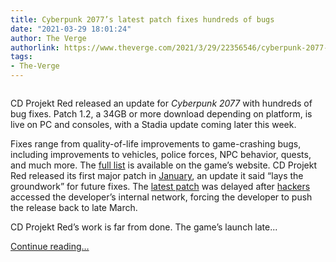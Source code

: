 ```yaml
---
title: Cyberpunk 2077’s latest patch fixes hundreds of bugs
date: "2021-03-29 18:01:24"
author: The Verge
authorlink: https://www.theverge.com/2021/3/29/22356546/cyberpunk-2077-patch-1-2-bug-fixes-console-stadia
tags:
- The-Verge
---
```

<figure>
      <img alt="" src="https://cdn.vox-cdn.com/thumbor/-WATTvq5GOOYmUC7rB3VVuDdP6M=/0x0:1620x1080/1310x873/cdn.vox-cdn.com/uploads/chorus_image/image/69043566/ss_ae4465fa8a44dd330dbeb7992ba196c2f32cabb1.1920x1080.0.jpg" />
    </figure>

  <p id="0satWL">CD Projekt Red released an update for <em>Cyberpunk 2077 </em>with hundreds of bug fixes. Patch 1.2, a 34GB or more download depending on platform, is live on PC and consoles, with a Stadia update coming later this week. </p>
<p id="eT92Bf">Fixes range from quality-of-life improvements to game-crashing bugs, including improvements to vehicles, police forces, NPC behavior, quests, and much more. The <a href="https://www.cyberpunk.net/en/news/37801/patch-1-2-list-of-changes">full list</a> is available on the game’s website. CD Projekt Red released its first major patch in <a href="https://www.theverge.com/2021/1/22/22239765/cyberpunk-2077-update-patch-bug-fixes">January</a>, an update it said “lays the groundwork” for future fixes. The <a href="https://www.theverge.com/2021/3/19/22340232/cyberpunk-2077-1-2-patch-fixes-police-driving-dodging-issues">latest patch</a> was delayed after <a href="https://www.theverge.com/2021/2/9/22274035/cd-projekt-hack-source-code-cyberpunk-2077-witcher-3-encrypt-data-ransom">hackers</a> accessed the developer’s internal network, forcing the developer to push the release back to late March. </p>
<p id="v7vmG9">CD Projekt Red’s work is far from done. The game’s launch late...</p>
  <p>
    <a href="https://www.theverge.com/2021/3/29/22356546/cyberpunk-2077-patch-1-2-bug-fixes-console-stadia">Continue reading&hellip;</a>
  </p>